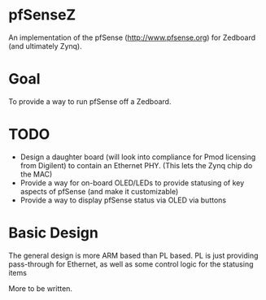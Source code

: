pfSenseZ
========

An implementation of the pfSense (http://www.pfsense.org) for Zedboard (and ultimately Zynq).

Goal
====

To provide a way to run pfSense off a Zedboard.

TODO
====

- Design a daughter board (will look into compliance for Pmod licensing from Digilent) to contain an Ethernet PHY. (This lets the Zynq chip do the MAC)
- Provide a way for on-board OLED/LEDs to provide statusing of key aspects of pfSense (and make it customizable)
- Provide a way to display pfSense status via OLED via buttons

Basic Design
============

The general design is more ARM based than PL based. PL is just providing pass-through for Ethernet, as well as some control logic for the statusing items

More to be written.
